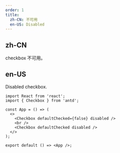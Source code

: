 ```yaml
---
order: 1
title:
  zh-CN: 不可用
  en-US: Disabled
---
```


## zh-CN

checkbox 不可用。

## en-US

Disabled checkbox.

```tsx
import React from 'react';
import { Checkbox } from 'antd';

const App = () => (
  <>
    <Checkbox defaultChecked={false} disabled />
    <br />
    <Checkbox defaultChecked disabled />
  </>
);

export default () => <App />;
```
